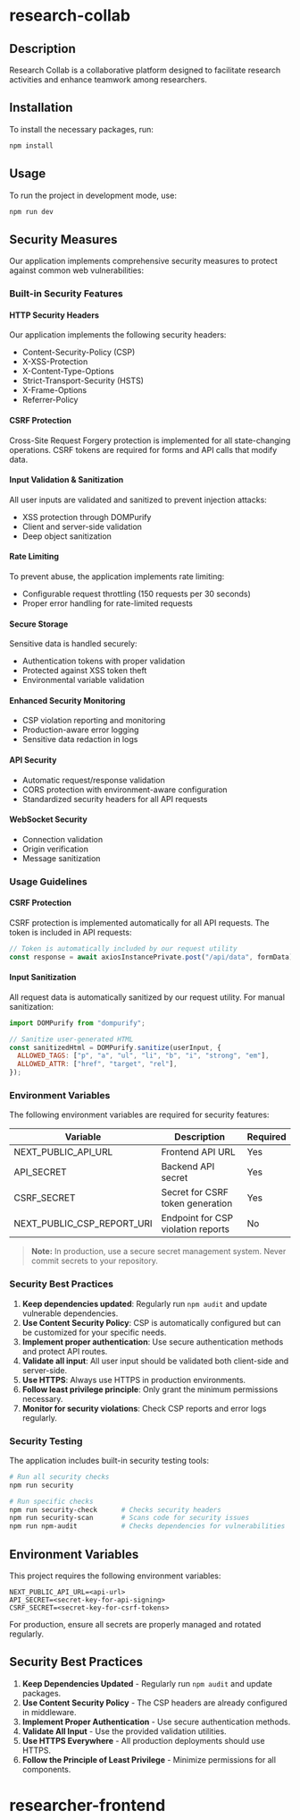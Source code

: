 # research-collab

## Description

Research Collab is a collaborative platform designed to facilitate research activities and enhance teamwork among researchers.

## Installation

To install the necessary packages, run:

```bash
npm install
```

## Usage

To run the project in development mode, use:

```bash
npm run dev
```

## Security Measures

Our application implements comprehensive security measures to protect against common web vulnerabilities:

### Built-in Security Features

#### HTTP Security Headers

Our application implements the following security headers:

- Content-Security-Policy (CSP)
- X-XSS-Protection
- X-Content-Type-Options
- Strict-Transport-Security (HSTS)
- X-Frame-Options
- Referrer-Policy

#### CSRF Protection

Cross-Site Request Forgery protection is implemented for all state-changing operations. CSRF tokens are required for forms and API calls that modify data.

#### Input Validation & Sanitization

All user inputs are validated and sanitized to prevent injection attacks:

- XSS protection through DOMPurify
- Client and server-side validation
- Deep object sanitization

#### Rate Limiting

To prevent abuse, the application implements rate limiting:

- Configurable request throttling (150 requests per 30 seconds)
- Proper error handling for rate-limited requests

#### Secure Storage

Sensitive data is handled securely:

- Authentication tokens with proper validation
- Protected against XSS token theft
- Environmental variable validation

#### Enhanced Security Monitoring

- CSP violation reporting and monitoring
- Production-aware error logging
- Sensitive data redaction in logs

#### API Security

- Automatic request/response validation
- CORS protection with environment-aware configuration
- Standardized security headers for all API requests

#### WebSocket Security

- Connection validation
- Origin verification
- Message sanitization

### Usage Guidelines

#### CSRF Protection

CSRF protection is implemented automatically for all API requests. The token is included in API requests:

```js
// Token is automatically included by our request utility
const response = await axiosInstancePrivate.post("/api/data", formData);
```

#### Input Sanitization

All request data is automatically sanitized by our request utility. For manual sanitization:

```js
import DOMPurify from "dompurify";

// Sanitize user-generated HTML
const sanitizedHtml = DOMPurify.sanitize(userInput, {
  ALLOWED_TAGS: ["p", "a", "ul", "li", "b", "i", "strong", "em"],
  ALLOWED_ATTR: ["href", "target", "rel"],
});
```

### Environment Variables

The following environment variables are required for security features:

| Variable                   | Description                        | Required |
| -------------------------- | ---------------------------------- | -------- |
| NEXT_PUBLIC_API_URL        | Frontend API URL                   | Yes      |
| API_SECRET                 | Backend API secret                 | Yes      |
| CSRF_SECRET                | Secret for CSRF token generation   | Yes      |
| NEXT_PUBLIC_CSP_REPORT_URI | Endpoint for CSP violation reports | No       |

> **Note:** In production, use a secure secret management system. Never commit secrets to your repository.

### Security Best Practices

1. **Keep dependencies updated**: Regularly run `npm audit` and update vulnerable dependencies.
2. **Use Content Security Policy**: CSP is automatically configured but can be customized for your specific needs.
3. **Implement proper authentication**: Use secure authentication methods and protect API routes.
4. **Validate all input**: All user input should be validated both client-side and server-side.
5. **Use HTTPS**: Always use HTTPS in production environments.
6. **Follow least privilege principle**: Only grant the minimum permissions necessary.
7. **Monitor for security violations**: Check CSP reports and error logs regularly.

### Security Testing

The application includes built-in security testing tools:

```bash
# Run all security checks
npm run security

# Run specific checks
npm run security-check      # Checks security headers
npm run security-scan       # Scans code for security issues
npm run npm-audit           # Checks dependencies for vulnerabilities
```

## Environment Variables

This project requires the following environment variables:

```
NEXT_PUBLIC_API_URL=<api-url>
API_SECRET=<secret-key-for-api-signing>
CSRF_SECRET=<secret-key-for-csrf-tokens>
```

For production, ensure all secrets are properly managed and rotated regularly.

## Security Best Practices

1. **Keep Dependencies Updated** - Regularly run `npm audit` and update packages.
2. **Use Content Security Policy** - The CSP headers are already configured in middleware.
3. **Implement Proper Authentication** - Use secure authentication methods.
4. **Validate All Input** - Use the provided validation utilities.
5. **Use HTTPS Everywhere** - All production deployments should use HTTPS.
6. **Follow the Principle of Least Privilege** - Minimize permissions for all components.
# researcher-frontend
